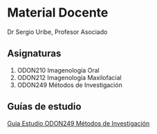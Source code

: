 # Material Docente

Dr Sergio Uribe, Profesor Asociado

## Asignaturas

1. ODON210 Imagenología Oral
1. ODON212 Imagenología Maxilofacial
1. ODON249 Métodos de Investigación 

## Guías de estudio
[Guia Estudio ODON249 Métodos de Investigación](/guia-estudio-odon249.nb.html)

  